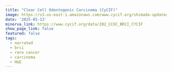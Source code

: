 ```yaml
---
title: "Clear Cell Odontogenic Carcinoma (CyCIF)"
image: https://s3.us-east-1.amazonaws.com/www.cycif.org/shimada-updated-2024/LSP15649/DNA0_ffffff-PANCK_AF750_00ff00-SMA_AF750_ff0000-CD31_AF647_ffff00-CD68_AF488_00ffff-CD163_AF488_00ffff-CD3_AF555_ff00ff-CD4_AF750_ff00ff-CD8A_E660_ff00ff.jpg
date: '2025-05-13'
minerva_link: https://www.cycif.org/data/202_CCOC_BRCI_CYCIF
show_page_link: false
featured: false
tags:
  - narrated
  - brci
  - rare cancer
  - carcinoma
  - H&E
---
```

